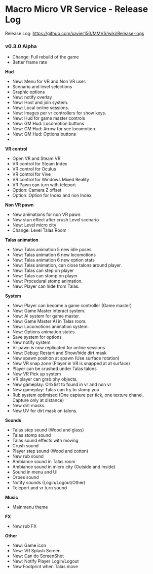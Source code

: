 # Macro Micro VR Service - Release Log
Release Log: https://github.com/xavier150/MMVS/wiki/Release-logs

###  v0.3.0 Alpha

- Change: Full rebuild of the game
- Better frame rate

**Hud**
- New: Menu for VR and Non VR user.
- Scenario and level selections
- Graphic options
- New: notify overlay
- New: Host and join system.
- New: Local online sessions.
- New: Images per vr controllers for show keys.
- New: Hud for game master controls
- New: GM Hud: Locomotion buttons
- New: GM Hud: Arrow for see locomotion
- New: GM Hud: Options buttons
- 
**VR control**
- Open VR and Steam VR
- VR control for Steam Index
- VR control for Oculus
- VR control for Vive
- VR control for Windows Mixed Reality
- VR Pawn can turn with teleport
- Option: Camera Z offset
- Option: Option for Index and non Index

**Non VR pawn**
- New animations for non VR pawn
- New stun effect after crush
Level scenario
- New: Level micro city
- Change: Level Talas Room

**Talas animation**
- New: Talas animation 5 new idle poses
- New: Talas animation 6 new locomotions
- New: Talas animation 6 new option stats
- New: Talas animation, can close talons around player.
- New: Talas can step on player
- New: Talas can stomp on player
- New: Procedural stomp animation.
- New: Player can hide from Talas.

**System**
- New: Player can become a game controller (Game master)
- New: Game Master interact system.
- New: AI system for game master.
- New: Game Master AI in Talas room.
- New: Locomotions animation system.
- New: Options animation states.
- Save system for options
- New notify system
- Vr pawn is now replicated for online sessions
- New: Debug: Restart and Show/hide dirt mask
- New spawn position at spawn (Use surface rotation)
- New VR snap zone (Player in VR is snapped at at surface)
- Player can be crushed under Talas talons
- New VR Pick up system
- VR player can grab phy objects.
- New gameplay: Orb list to found in vr and non vr
- New gameplay: Talas can try to stomp you
- Rub system optimised (One capture per tick, one texture chanel, Capture only at distance)
- New dirt masks.
- New UV for dirt mask on talons.

**Sounds**
- Talas step sound (Wood and glass)
- Talas stomp sound
- Talas sound effects with moving
- Crush sound
- Player step sound (Wood and cotton)
- New rub sound
- Ambiance sound in Talas room
- Ambiance sound in micro city (Outside and Inside)
- Sound in menu and UI
- Orbes sound
- Notify sounds (Login/Logout/Other)
- Teleport and vr turn sound

**Music**
- Mainmenu theme

**FX**
- New rub FX

**Other**
- New: Game icon
- New: VR Splash Screen
- New: Can do ScreenShot
- New: Notify Player Login/Logout
- New Footprint when Talas move
